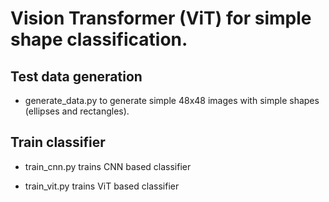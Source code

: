 # Vision Transformer (ViT) for simple shape classification.

## Test data generation
- generate_data.py to generate simple 48x48 images with simple shapes (ellipses and rectangles).

## Train classifier
- train_cnn.py trains CNN based classifier

- train_vit.py trains ViT based classifier